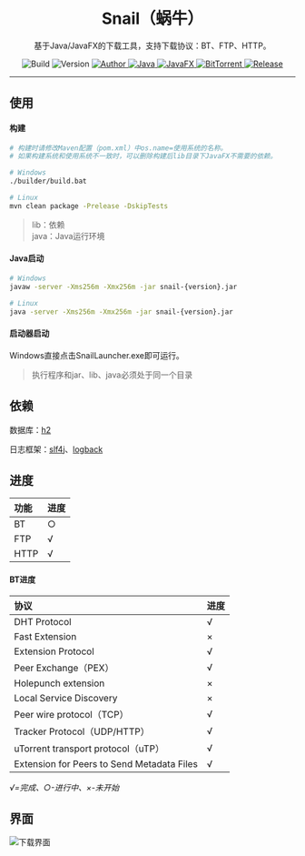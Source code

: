 <h1 align="center">Snail（蜗牛）</h1>

<p align="center">
基于Java/JavaFX的下载工具，支持下载协议：BT、FTP、HTTP。
</p>

<p align="center">
	<a>
		<img alt="Build" src="https://img.shields.io/badge/Build-passing-success.svg?style=flat-square" />
	</a>
	<a>
		<img alt="Version" src="https://img.shields.io/badge/Version-1.1.0-blue.svg?style=flat-square" />
	</a>
	<a target="_blank" href="https://www.acgist.com">
		<img alt="Author" src="https://img.shields.io/badge/Author-acgist-red.svg?style=flat-square" />
	</a>
	<a target="_blank" href="https://openjdk.java.net/">
		<img alt="Java" src="https://img.shields.io/badge/Java-11-yellow.svg?style=flat-square" />
	</a>
	<a target="_blank" href="https://openjfx.io/">
		<img alt="JavaFX" src="https://img.shields.io/badge/JavaFX-11-green.svg?style=flat-square" />
	</a>
	<a target="_blank" href="https://www.bittorrent.org/beps/bep_0000.html">
		<img alt="BitTorrent" src="https://img.shields.io/badge/BitTorrent-BEP-orange.svg?style=flat-square" />
	</a>
	<a target="_blank" href="https://gitee.com/acgist/snail/releases/v1.0.2">
		<img alt="Release" src="https://img.shields.io/badge/Release-1.0.2-blueviolet.svg?style=flat-square" />
	</a>
</p>

----

## 使用

#### 构建

```bash
# 构建时请修改Maven配置（pom.xml）中os.name=使用系统的名称。
# 如果构建系统和使用系统不一致时，可以删除构建后lib目录下JavaFX不需要的依赖。

# Windows
./builder/build.bat

# Linux
mvn clean package -Prelease -DskipTests
```

> lib：依赖  
> java：Java运行环境

#### Java启动

```bash
# Windows
javaw -server -Xms256m -Xmx256m -jar snail-{version}.jar

# Linux
java -server -Xms256m -Xmx256m -jar snail-{version}.jar
```

#### 启动器启动

Windows直接点击SnailLauncher.exe即可运行。

> 执行程序和jar、lib、java必须处于同一个目录

## 依赖

数据库：[h2](http://www.h2database.com)

日志框架：[slf4j](https://www.slf4j.org/)、[logback](https://logback.qos.ch/)

## 进度

|功能|进度|
|:-|:-|
|BT|○|
|FTP|√|
|HTTP|√|

#### BT进度

|协议|进度|
|:-|:-|
|DHT Protocol|√|
|Fast Extension|×|
|Extension Protocol|√|
|Peer Exchange（PEX）|√|
|Holepunch extension|×|
|Local Service Discovery|×|
|Peer wire protocol（TCP）|√|
|Tracker Protocol（UDP/HTTP）|√|
|uTorrent transport protocol（uTP）|√|
|Extension for Peers to Send Metadata Files|√|

*√=完成、○-进行中、×-未开始*

## 界面
![下载界面](http://files.git.oschina.net/group1/M00/07/B8/PaAvDFzd9lCAUSXEAAB8UcH2axw194.png "下载界面")